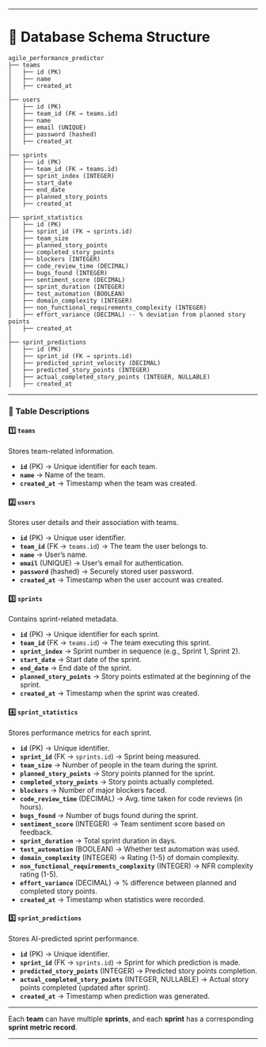 
---

# **📌 Database Schema Structure**
```plaintext
agile_performance_predictor
├── teams
│   ├── id (PK)
│   ├── name
│   ├── created_at
│
├── users
│   ├── id (PK)
│   ├── team_id (FK → teams.id)
│   ├── name
│   ├── email (UNIQUE)
│   ├── password (hashed)
│   ├── created_at
│
├── sprints
│   ├── id (PK)
│   ├── team_id (FK → teams.id)
│   ├── sprint_index (INTEGER)
│   ├── start_date
│   ├── end_date
│   ├── planned_story_points  
│   ├── created_at
│
├── sprint_statistics
│   ├── id (PK)
│   ├── sprint_id (FK → sprints.id)
│   ├── team_size
│   ├── planned_story_points  
│   ├── completed_story_points
│   ├── blockers (INTEGER)
│   ├── code_review_time (DECIMAL)
│   ├── bugs_found (INTEGER)
│   ├── sentiment_score (DECIMAL)
│   ├── sprint_duration (INTEGER)  
│   ├── test_automation (BOOLEAN)
│   ├── domain_complexity (INTEGER)
│   ├── non_functional_requirements_complexity (INTEGER)
│   ├── effort_variance (DECIMAL) -- % deviation from planned story points
│   ├── created_at
│
├── sprint_predictions
│   ├── id (PK)
│   ├── sprint_id (FK → sprints.id)
│   ├── predicted_sprint_velocity (DECIMAL)
│   ├── predicted_story_points (INTEGER)
│   ├── actual_completed_story_points (INTEGER, NULLABLE)
│   ├── created_at

```

---

### **📌 Table Descriptions**  

#### **1️⃣ `teams`**  
Stores team-related information.  
- **`id`** (PK) → Unique identifier for each team.  
- **`name`** → Name of the team.  
- **`created_at`** → Timestamp when the team was created.  

#### **2️⃣ `users`**  
Stores user details and their association with teams.  
- **`id`** (PK) → Unique user identifier.  
- **`team_id`** (FK → `teams.id`) → The team the user belongs to.  
- **`name`** → User’s name.  
- **`email`** (UNIQUE) → User’s email for authentication.  
- **`password`** (hashed) → Securely stored user password.  
- **`created_at`** → Timestamp when the user account was created.  

#### **3️⃣ `sprints`**  
Contains sprint-related metadata.  
- **`id`** (PK) → Unique identifier for each sprint.  
- **`team_id`** (FK → `teams.id`) → The team executing this sprint.  
- **`sprint_index`** → Sprint number in sequence (e.g., Sprint 1, Sprint 2).  
- **`start_date`** → Start date of the sprint.  
- **`end_date`** → End date of the sprint.  
- **`planned_story_points`** → Story points estimated at the beginning of the sprint.  
- **`created_at`** → Timestamp when the sprint was created.  

#### **4️⃣ `sprint_statistics`**  
Stores performance metrics for each sprint.  
- **`id`** (PK) → Unique identifier.  
- **`sprint_id`** (FK → `sprints.id`) → Sprint being measured.  
- **`team_size`** → Number of people in the team during the sprint.  
- **`planned_story_points`** → Story points planned for the sprint.  
- **`completed_story_points`** → Story points actually completed.  
- **`blockers`** → Number of major blockers faced.  
- **`code_review_time`** (DECIMAL) → Avg. time taken for code reviews (in hours).  
- **`bugs_found`** → Number of bugs found during the sprint.  
- **`sentiment_score`** (INTEGER) → Team sentiment score based on feedback.  
- **`sprint_duration`** → Total sprint duration in days.  
- **`test_automation`** (BOOLEAN) → Whether test automation was used.  
- **`domain_complexity`** (INTEGER) → Rating (1-5) of domain complexity.  
- **`non_functional_requirements_complexity`** (INTEGER) → NFR complexity rating (1-5).  
- **`effort_variance`** (DECIMAL) → % difference between planned and completed story points.  
- **`created_at`** → Timestamp when statistics were recorded.  

#### **5️⃣ `sprint_predictions`**  
Stores AI-predicted sprint performance.  
- **`id`** (PK) → Unique identifier.  
- **`sprint_id`** (FK → `sprints.id`) → Sprint for which prediction is made.  
- **`predicted_story_points`** (INTEGER) → Predicted story points completion.  
- **`actual_completed_story_points`** (INTEGER, NULLABLE) → Actual story points completed (updated after sprint).  
- **`created_at`** → Timestamp when prediction was generated.  

---


Each **team** can have multiple **sprints**, and each **sprint** has a corresponding **sprint metric record**.

---
